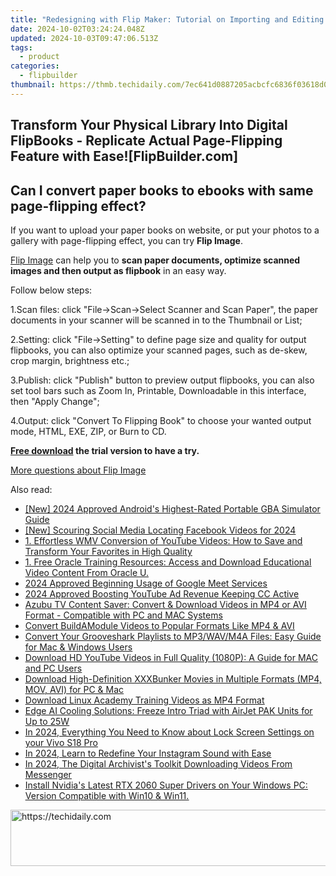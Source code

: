 ```yaml
---
title: "Redesigning with Flip Maker: Tutorial on Importing and Editing Projects Seamlessly"
date: 2024-10-02T03:24:24.048Z
updated: 2024-10-03T09:47:06.513Z
tags:
  - product
categories:
  - flipbuilder
thumbnail: https://thmb.techidaily.com/7ec641d0887205acbcfc6836f03618d0eee863811c5fb186d0f0c958e752d87a.jpg
---
```


## Transform Your Physical Library Into Digital FlipBooks - Replicate Actual Page-Flipping Feature with Ease![FlipBuilder.com]

## Can I convert paper books to ebooks with same page-flipping effect?

If you want to upload your paper books on website, or put your photos to a gallery with page-flipping effect, you can try **Flip Image**. 

[Flip Image](https://tools.techidaily.com/flipbuilder/products/) can help you to **scan paper documents, optimize scanned images and then output as flipbook** in an easy way.

Follow below steps:

1.Scan files: click "File->Scan->Select Scanner and Scan Paper", the paper documents in your scanner will be scanned in to the Thumbnail or List;

2.Setting: click "File->Setting" to define page size and quality for output flipbooks, you can also optimize your scanned pages, such as de-skew, crop margin, brightness etc.;

3.Publish: click "Publish" button to preview output flipbooks, you can also set tool bars such as Zoom In, Printable, Downloadable in this interface, then "Apply Change";

4.Output: click "Convert To Flipping Book" to choose your wanted output mode, HTML, EXE, ZIP, or Burn to CD.

**[Free download](https://tools.techidaily.com/flipbuilder/products/) the trial version to have a try.** 

[More questions about Flip Image](https://tools.techidaily.com/flipbuilder/products/)

<ins class="adsbygoogle"
     style="display:block"
     data-ad-format="autorelaxed"
     data-ad-client="ca-pub-7571918770474297"
     data-ad-slot="1223367746"></ins>

<ins class="adsbygoogle"
     style="display:block"
     data-ad-client="ca-pub-7571918770474297"
     data-ad-slot="8358498916"
     data-ad-format="auto"
     data-full-width-responsive="true"></ins>

<span class="atpl-alsoreadstyle">Also read:</span>
<div><ul>
<li><a href="https://desktop-recording.techidaily.com/new-2024-approved-androids-highest-rated-portable-gba-simulator-guide/"><u>[New] 2024 Approved Android's Highest-Rated Portable GBA Simulator Guide</u></a></li>
<li><a href="https://facebook-video-content.techidaily.com/new-scouring-social-media-locating-facebook-videos-for-2024/"><u>[New] Scouring Social Media Locating Facebook Videos for 2024</u></a></li>
<li><a href="https://win-docs.techidaily.com/1-effortless-wmv-conversion-of-youtube-videos-how-to-save-and-transform-your-favorites-in-high-quality/"><u>1. Effortless WMV Conversion of YouTube Videos: How to Save and Transform Your Favorites in High Quality</u></a></li>
<li><a href="https://win-docs.techidaily.com/1-free-oracle-training-resources-access-and-download-educational-video-content-from-oracle-u/"><u>1. Free Oracle Training Resources: Access and Download Educational Video Content From Oracle U.</u></a></li>
<li><a href="https://screen-activity-recording.techidaily.com/2024-approved-beginning-usage-of-google-meet-services/"><u>2024 Approved Beginning Usage of Google Meet Services</u></a></li>
<li><a href="https://youtube-clips.techidaily.com/2024-approved-boosting-youtube-ad-revenue-keeping-cc-active/"><u>2024 Approved Boosting YouTube Ad Revenue Keeping CC Active</u></a></li>
<li><a href="https://win-docs.techidaily.com/azubu-tv-content-saver-convert-and-download-videos-in-mp4-or-avi-format-compatible-with-pc-and-mac-systems/"><u>Azubu TV Content Saver: Convert & Download Videos in MP4 or AVI Format - Compatible with PC and MAC Systems</u></a></li>
<li><a href="https://win-docs.techidaily.com/convert-buildamodule-videos-to-popular-formats-like-mp4-and-avi/"><u>Convert BuildAModule Videos to Popular Formats Like MP4 & AVI</u></a></li>
<li><a href="https://win-docs.techidaily.com/convert-your-grooveshark-playlists-to-mp3wavm4a-files-easy-guide-for-mac-and-windows-users/"><u>Convert Your Grooveshark Playlists to MP3/WAV/M4A Files: Easy Guide for Mac & Windows Users</u></a></li>
<li><a href="https://win-docs.techidaily.com/download-hd-youtube-videos-in-full-quality-1080p-a-guide-for-mac-and-pc-users/"><u>Download HD YouTube Videos in Full Quality (1080P): A Guide for MAC and PC Users</u></a></li>
<li><a href="https://win-docs.techidaily.com/download-high-definition-xxxbunker-movies-in-multiple-formats-mp4-mov-avi-for-pc-and-mac/"><u>Download High-Definition XXXBunker Movies in Multiple Formats (MP4, MOV, AVI) for PC & Mac</u></a></li>
<li><a href="https://win-docs.techidaily.com/download-linux-academy-training-videos-as-mp4-format/"><u>Download Linux Academy Training Videos as MP4 Format</u></a></li>
<li><a href="https://hardware-tips.techidaily.com/edge-ai-cooling-solutions-freeze-intro-triad-with-airjet-pak-units-for-up-to-25w/"><u>Edge AI Cooling Solutions: Freeze Intro Triad with AirJet PAK Units for Up to 25W</u></a></li>
<li><a href="https://unlock-android.techidaily.com/in-2024-everything-you-need-to-know-about-lock-screen-settings-on-your-vivo-s18-pro-by-drfone-android/"><u>In 2024, Everything You Need to Know about Lock Screen Settings on your Vivo S18 Pro</u></a></li>
<li><a href="https://instagram-videos.techidaily.com/in-2024-learn-to-redefine-your-instagram-sound-with-ease/"><u>In 2024, Learn to Redefine Your Instagram Sound with Ease</u></a></li>
<li><a href="https://facebook-video-files.techidaily.com/in-2024-the-digital-archivists-toolkit-downloading-videos-from-messenger/"><u>In 2024, The Digital Archivist's Toolkit Downloading Videos From Messenger</u></a></li>
<li><a href="https://win-dash.techidaily.com/1722975361920-install-nvidias-latest-rtx-2060-super-drivers-on-your-windows-pc-version-compatible-with-win10-and-win11/"><u>Install Nvidia's Latest RTX 2060 Super Drivers on Your Windows PC: Version Compatible with Win10 & Win11.</u></a></li>
</ul></div>

<!-- affiliate ads begin -->
<a href="https://aligracehair.sjv.io/c/5597632/1896546/19272" target="_top" id="1896546">
  <img src="//a.impactradius-go.com/display-ad/19272-1896546" border="0" alt="https://techidaily.com" width="728" height="90"/>
</a>
<img height="0" width="0" src="https://aligracehair.sjv.io/i/5597632/1896546/19272" style="position:absolute;visibility:hidden;" border="0" />
<!-- affiliate ads end -->


